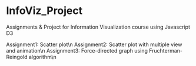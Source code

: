 # InfoViz_Project
Assignments &amp; Project for Information Visualization course using Javascript D3

Assignment1: Scatter plot\n
Assignment2: Scatter plot with multiple view and animation\n
Assignment3: Force-directed graph using Fruchterman-Reingold algorithm\n
